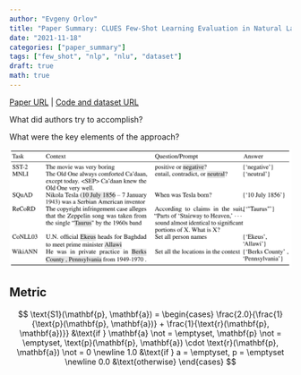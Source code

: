 ```yaml
---
author: "Evgeny Orlov"
title: "Paper Summary: CLUES Few-Shot Learning Evaluation in Natural Language Understanding"
date: "2021-11-18"
categories: ["paper_summary"]
tags: ["few_shot", "nlp", "nlu", "dataset"]
draft: true
math: true
---
```


[Paper URL](https://arxiv.org/abs/2111.02570) | [Code and dataset URL](https://github.com/microsoft/CLUES)

What did authors try to accomplish?

What were the key elements of the approach?

![Examples](images/clues_examples.png)

## Metric

$$
\text{S1}(\mathbf{p}, \mathbf{a}) = \begin{cases}
    \frac{2.0}{\frac{1}{\text{p}(\mathbf{p}, \mathbf{a})} + \frac{1}{\text{r}(\mathbf{p}, \mathbf{a})}} &\text{if } \mathbf{a} \not = \emptyset, \mathbf{p} \not = \emptyset, \text{p}(\mathbf{p}, \mathbf{a}) \cdot \text{r}(\mathbf{p}, \mathbf{a}) \not = 0 \newline
    1.0 &\text{if } a = \emptyset, p = \emptyset \newline
    0.0 &\text{otherwise}
\end{cases}
$$
